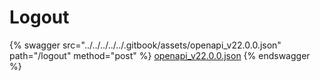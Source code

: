 # Logout

{% swagger src="../../../../../.gitbook/assets/openapi_v22.0.0.json" path="/logout" method="post" %}
[openapi_v22.0.0.json](../../../../../.gitbook/assets/openapi_v22.0.0.json)
{% endswagger %}
